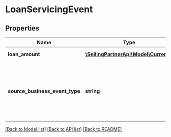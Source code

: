 # LoanServicingEvent

## Properties
Name | Type | Description | Notes
------------ | ------------- | ------------- | -------------
**loan_amount** | [**\SellingPartnerApi\Model\Currency**](Currency.md) | The amount of the loan. | [optional] 
**source_business_event_type** | **string** | The type of event.  Possible values:  * LoanAdvance  * LoanPayment  * LoanRefund | [optional] 

[[Back to Model list]](../README.md#documentation-for-models) [[Back to API list]](../README.md#documentation-for-api-endpoints) [[Back to README]](../README.md)


